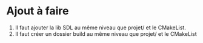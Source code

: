 # Ajout à faire

1) Il faut ajouter la lib SDL au même niveau que projet/ et le CMakeList.
2) Il faut créer un dossier build au même niveau que projet/ et le CMakeList
